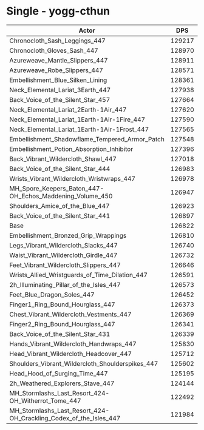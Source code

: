 # Single - yogg-cthun
| Actor | DPS | Increase |
|---|:---:|:---:|
|Chronocloth_Sash_Leggings_447|129217|1.89%|
|Chronocloth_Gloves_Sash_447|128970|1.69%|
|Azureweave_Mantle_Slippers_447|128911|1.65%|
|Azureweave_Robe_Slippers_447|128571|1.38%|
|Embellishment_Blue_Silken_Lining|128361|1.21%|
|Neck_Elemental_Lariat_3Earth_447|127938|0.88%|
|Back_Voice_of_the_Silent_Star_457|127664|0.66%|
|Neck_Elemental_Lariat_2Earth-1Air_447|127620|0.63%|
|Neck_Elemental_Lariat_1Earth-1Air-1Fire_447|127590|0.61%|
|Neck_Elemental_Lariat_1Earth-1Air-1Frost_447|127565|0.59%|
|Embellishment_Shadowflame_Tempered_Armor_Patch|127548|0.57%|
|Embellishment_Potion_Absorption_Inhibitor|127396|0.45%|
|Back_Vibrant_Wildercloth_Shawl_447|127018|0.15%|
|Back_Voice_of_the_Silent_Star_444|126983|0.13%|
|Wrists_Vibrant_Wildercloth_Wristwraps_447|126978|0.12%|
|MH_Spore_Keepers_Baton_447-OH_Echos_Maddening_Volume_450|126947|0.10%|
|Shoulders_Amice_of_the_Blue_447|126923|0.08%|
|Back_Voice_of_the_Silent_Star_441|126897|0.06%|
|Base|126822|0.00%|
|Embellishment_Bronzed_Grip_Wrappings|126810|-0.01%|
|Legs_Vibrant_Wildercloth_Slacks_447|126740|-0.06%|
|Waist_Vibrant_Wildercloth_Girdle_447|126732|-0.07%|
|Feet_Vibrant_Wildercloth_Slippers_447|126646|-0.14%|
|Wrists_Allied_Wristguards_of_Time_Dilation_447|126591|-0.18%|
|2h_Illuminating_Pillar_of_the_Isles_447|126573|-0.20%|
|Feet_Blue_Dragon_Soles_447|126452|-0.29%|
|Finger1_Ring_Bound_Hourglass_447|126373|-0.35%|
|Chest_Vibrant_Wildercloth_Vestments_447|126369|-0.36%|
|Finger2_Ring_Bound_Hourglass_447|126341|-0.38%|
|Back_Voice_of_the_Silent_Star_431|126339|-0.38%|
|Hands_Vibrant_Wildercloth_Handwraps_447|125830|-0.78%|
|Head_Vibrant_Wildercloth_Headcover_447|125712|-0.88%|
|Shoulders_Vibrant_Wildercloth_Shoulderspikes_447|125602|-0.96%|
|Head_Hood_of_Surging_Time_447|125195|-1.28%|
|2h_Weathered_Explorers_Stave_447|124144|-2.11%|
|MH_Stormlashs_Last_Resort_424-OH_Witherrot_Tome_447|122492|-3.41%|
|MH_Stormlashs_Last_Resort_424-OH_Crackling_Codex_of_the_Isles_447|121984|-3.81%|

